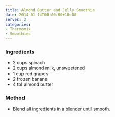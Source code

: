 ```yaml
---
title: Almond Butter and Jelly Smoothie
date: 2014-01-14T00:00:00+10:00
serves: 2
categories:
- Thermomix
- Smoothies
---
```










### Ingredients

* 2 cups spinach
* 2 cups almond milk, unsweetened
* 1 cup red grapes
* 2 frozen banana
* 4 tbl almond butter 

### Method

* Blend all ingredients in a blender until smooth.
